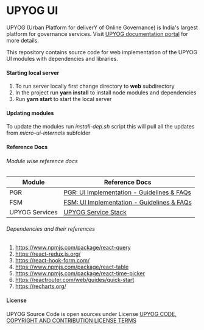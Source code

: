 # UPYOG UI
UPYOG (Urban Platform for deliverY of Online Governance) is India's largest platform for governance services. Visit [UPYOG documentation portal](https://upyog-docs.gitbook.io/upyog-v-1.0/) for more details.

This repository contains source code for web implementation of the UPYOG UI modules with dependencies and libraries.

#### Starting local server
1. To run server locally first change directory to **web** subdirectory
1. In the project run **yarn install** to install node modules and dependencies 
1. Run **yarn start** to start the local server

#### Updating modules
To update the modules run *install-dep.sh* script this will pull all the updates from *micro-ui-internals* subfolder

#### Reference Docs

###### Module wise reference docs
Module | Reference Docs
------ | --------------
PGR | [PGR: UI Implementation - Guidelines & FAQs](https://upyog-docs.gitbook.io/upyog-v-1.0/upyog-1/platform/customize-upyog/upyog-ui-implementation-development-guidelines-and-faqs/pgr-ui-implementation-guidelines-and-faqs)
FSM | [FSM: UI Implementation - Guidelines & FAQs](https://upyog-docs.gitbook.io/upyog-v-1.0/upyog-1/platform/customize-upyog/upyog-ui-implementation-development-guidelines-and-faqs/fsm-ui-implementation-guidelines-and-faqs)
UPYOG Services | [UPYOG Service Stack](https://upyog-docs.gitbook.io/upyog-v-1.0/upyog-1/platform/configure-upyog/configuring-upyog-service-stack)

###### Dependencies and their references
1. https://www.npmjs.com/package/react-query
2. https://react-redux.js.org/
3. https://react-hook-form.com/
4. https://www.npmjs.com/package/react-table
5. https://www.npmjs.com/package/react-time-picker
6. https://reactrouter.com/web/guides/quick-start
7. https://recharts.org/

#### License
UPYOG Source Code is open sources under License [UPYOG CODE, COPYRIGHT AND CONTRIBUTION LICENSE TERMS](https://upyog.niua.org/employee/Upyog%20Code%20and%20Copyright%20License_v1.pdf)
